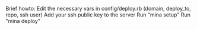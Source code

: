 Brief howto:
	Edit the necessary vars in config/deploy.rb (domain, deploy_to, repo, ssh user)
	Add your ssh public key to the server
	Run "mina setup"
	Run "mina deploy"
